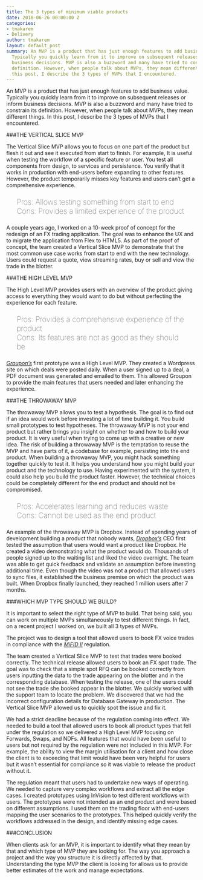 ```yaml
---
title: The 3 types of minimum viable products
date: 2018-06-26 00:00:00 Z
categories:
- tmakarem
- Delivery
author: tmakarem
layout: default_post
summary: An MVP is a product that has just enough features to add business value.
  Typically you quickly learn from it to improve on subsequent releases or inform
  business decisions. MVP is also a buzzword and many have tried to constrain its
  definition. However, when people talk about MVPs, they mean different things. In
  this post, I describe the 3 types of MVPs that I encountered.
---
```


An MVP is a product that has just enough features to add business value. Typically you quickly learn from it to improve on subsequent releases or inform business decisions. MVP is also a buzzword and many have tried to constrain its definition. However, when people talk about MVPs, they mean different things. In this post, I describe the 3 types of MVPs that I encountered.

###THE VERTICAL SLICE MVP

The Vertical Slice MVP allows you to focus on one part of the product but flesh it out and see it executed from start to finish. For example, It is useful when testing the workflow of a specific feature or user. You test all components from design, to services and persistence. You verify that it works in production with end-users before expanding to other features. However, the product temporarily misses key features and users can’t get a comprehensive experience.

<p style="font-size: 140%; font-weight: 100; margin: 1.2em 1.4em;">
Pros: Allows testing something from start to end
<br/>
Cons: Provides a limited experience of the product
</p>

A couple years ago, I worked on a 10-week proof of concept for the redesign of an FX trading application. The goal was to enhance the UX and to migrate the application from Flex to HTML5. As part of the proof of concept, the team created a Vertical Slice MVP to demonstrate that the most common use case works from start to end with the new technology. Users could request a quote, view streaming rates, buy or sell and view the trade in the blotter.

###THE HIGH LEVEL MVP

The High Level MVP provides users with an overview of the product giving access to everything they would want to do but without perfecting the experience for each feature.

<p style="font-size: 140%; font-weight: 100; margin: 1.2em 1.4em;">
Pros: Provides a comprehensive experience of the product
<br/>
Cons: Its features are not as good as they should be
</p>

*[Groupon’s](https://www.groupon.co.uk/)* first prototype was a High Level MVP. They created a Wordpress site on which deals were posted daily. When a user signed up to a deal, a PDF document was generated and emailed to them. This allowed Groupon to provide the main features that users needed and later enhancing the experience.

###THE THROWAWAY MVP

The throwaway MVP allows you to test a hypothesis. The goal is to find out if an idea would work before investing a lot of time building it. You build small prototypes to test hypotheses. The throwaway MVP is not your end product but rather brings you insight on whether to and how to build your product. It is very useful when trying to come up with a creative or new idea. The risk of building a throwaway MVP is the temptation to reuse the MVP and have parts of it, a codebase for example, persisting into the end product. When building a throwaway MVP, you might hack something together quickly to test it. It helps you understand how you might build your product and the technology to use. Having experimented with the system, it could also help you build the product faster. However, the technical choices could be completely different for the end product and should not be compromised.

<p style="font-size: 140%; font-weight: 100; margin: 1.2em 1.4em;">
Pros: Accelerates learning and reduces waste
<br/>
Cons: Cannot be used as the end product
</p>

An example of the throwaway MVP is Dropbox. Instead of spending years of development building a product that nobody wants, *[Dropbox’s](https://www.dropbox.com/?landing=dbv2)* CEO first tested the assumption that users would want a product like Dropbox. He created a video demonstrating what the product would do. Thousands of people signed up to the waiting list and liked the video overnight. The team was able to get quick feedback and validate an assumption before investing additional time. Even though the video was not a product that allowed users to sync files, it established the business premise on which the product was built. When Dropbox finally launched, they reached 1 million users after 7 months.

###WHICH MVP TYPE SHOULD WE BUILD?

It is important to select the right type of MVP to build. That being said, you can work on multiple MVPs simultaneously to test different things. In fact, on a recent project I worked on, we built all 3 types of MVPs.

The project was to design a tool that allowed users to book FX voice trades in compliance with the *[MiFID II](https://www.esma.europa.eu/policy-rules/mifid-ii-and-mifir)* regulation.

The team created a Vertical Slice MVP to test that trades were booked correctly. The technical release allowed users to book an FX spot trade. The goal was to check that a simple spot RFQ can be booked correctly from users inputting the data to the trade appearing on the blotter and in the corresponding database. When testing the release, one of the users could not see the trade she booked appear in the blotter. We quickly worked with the support team to locate the problem. We discovered that we had the incorrect configuration details for Database Gateway in production. The Vertical Slice MVP allowed us to quickly spot the issue and fix it.

We had a strict deadline because of the regulation coming into effect. We needed to build a tool that allowed users to book all product types that fell under the regulation so we delivered a High Level MVP focusing on Forwards, Swaps, and NDFs. All features that would have been useful to users but not required by the regulation were not included in this MVP. For example, the ability to view the margin utilisation for a client and how close the client is to exceeding that limit would have been very helpful for users but it wasn’t essential for compliance so it was viable to release the product without it.

The regulation meant that users had to undertake new ways of operating. We needed to capture very complex workflows and extract all the edge cases. I created prototypes using InVision to test different workflows with users. The prototypes were not intended as an end product and were based on different assumptions. I used them on the trading floor with end-users mapping the user scenarios to the prototypes. This helped quickly verify the workflows addressed in the design, and identify missing edge cases.

###CONCLUSION

When clients ask for an MVP, it is important to identify what they mean by that and which type of MVP they are looking for. The way you approach a project and the way you structure it is directly affected by that. Understanding the type MVP the client is looking for allows us to provide better estimates of the work and manage expectations.
